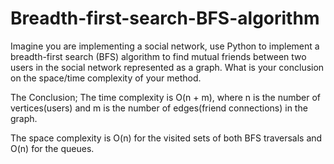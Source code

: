 # Breadth-first-search-BFS-algorithm


Imagine you are implementing a social network, use Python to implement a breadth-first search (BFS) algorithm to find mutual friends between two users in the social network represented as a graph. What is your conclusion on the space/time complexity of your method. 


The Conclusion;
The time complexity is O(n + m), where n is the number of vertices(users) and m is the number of edges(friend connections) in the graph. 

The space complexity is O(n) for the visited sets of both BFS traversals and O(n) for the queues. 
